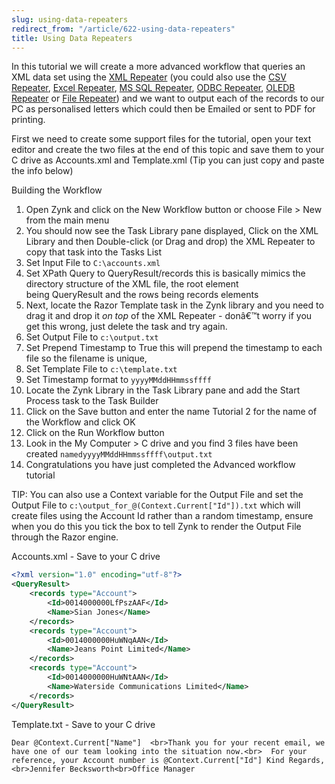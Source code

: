 ```yaml
---
slug: using-data-repeaters
redirect_from: "/article/622-using-data-repeaters"
title: Using Data Repeaters
---
```

In this tutorial we will create a more advanced workflow that queries an XML data set using the [XML Repeater](xml-repeater) (you could also use the [CSV Repeater](csv-repeater), [Excel Repeater](excel-repeater-task), [MS SQL Repeater](ms-sql-repeater), [ODBC Repeater](odbc-repeater), [OLEDB Repeater](oledb-repeater) or [File Repeater](file-repeater)) and we want to output each of the records to our PC as personalised letters which could then be Emailed or sent to PDF for printing. 

First we need to create some support files for the tutorial, open your text editor and create the two files at the end of this topic and save them to your C drive as Accounts.xml and Template.xml (Tip you can just copy and paste the info below)

Building the Workflow


1. Open Zynk and click on the New Workflow button or choose File > New from the main menu
2. You should now see the Task Library pane displayed, Click on the XML Library and then Double-click (or Drag and drop) the XML Repeater to copy that task into the Tasks List
3. Set Input File to `C:\accounts.xml`
4. Set XPath Query to QueryResult/records this is basically mimics the directory structure of the XML file, the root element being QueryResult and the rows being records elements
5. Next, locate the Razor Template task in the Zynk library and you need to drag it and drop it *on top* of the XML Repeater - donâ€™t worry if you get this wrong, just delete the task and try again.
6. Set Output File to `c:\output.txt`
7. Set Prepend Timestamp to True this will prepend the timestamp to each file so the filename is unique,
8. Set Template File to `c:\template.txt`
9. Set Timestamp format to `yyyyMMddHHmmssffff`
10. Locate the Zynk Library in the Task Library pane and add the Start Process task to the Task Builder
11. Click on the Save button and enter the name Tutorial 2 for the name of the Workflow and click OK
12. Click on the Run Workflow button
13. Look in the My Computer > C drive and you find 3 files have been created `namedyyyyMMddHHmmssffff\output.txt`
14. Congratulations you have just completed the Advanced workflow tutorial

TIP: You can also use a Context variable for the Output File and set the Output File to `c:\output_for_@(Context.Current["Id"]).txt` which will create files using the Account Id rather than a random timestamp, ensure when you do this you tick the box to tell Zynk to render the Output File through the Razor engine.

Accounts.xml - Save to your C drive

```xml
<?xml version="1.0" encoding="utf-8"?>
<QueryResult>
	<records type="Account">
		<Id>0014000000LfPszAAF</Id>
		<Name>Sian Jones</Name>
	</records>
	<records type="Account">
		<Id>0014000000HuWNqAAN</Id>
		<Name>Jeans Point Limited</Name>
	</records>
	<records type="Account">
		<Id>0014000000HuWNtAAN</Id>
		<Name>Waterside Communications Limited</Name>
	</records>
</QueryResult>
```

Template.txt - Save to your C drive

```csv
Dear @Context.Current["Name"]  <br>Thank you for your recent email, we have one of our team looking into the situation now.<br>  For your reference, your Account number is @Context.Current["Id"] Kind Regards,<br>Jennifer Becksworth<br>Office Manager
```